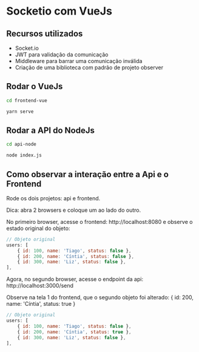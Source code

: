 # Socketio com VueJs

## Recursos utilizados

- Socket.io
- JWT para validação da comunicação
- Middleware para barrar uma comunicação inválida
- Criação de uma biblioteca com padrão de projeto observer

## Rodar o VueJs

```bash
cd frontend-vue

yarn serve
```

## Rodar a API do NodeJs

```bash
cd api-node

node index.js
```

## Como observar a interação entre a Api e o Frontend

Rode os dois projetos: api e frontend.

Dica: abra 2 browsers e coloque um ao lado do outro.

No primeiro browser, acesse o frontend: http://localhost:8080 e observe o estado original do objeto:

```js
// Objeto original
users: [
    { id: 100, name: 'Tiago', status: false },
    { id: 200, name: 'Cíntia', status: false },
    { id: 300, name: 'Liz', status: false },
],
```

Agora, no segundo browser, acesse o endpoint da api: http://localhost:3000/send

Observe na tela 1 do frontend, que o segundo objeto foi alterado: { id: 200, name: 'Cíntia', status: true }

```js
// Objeto original
users: [
    { id: 100, name: 'Tiago', status: false },
    { id: 200, name: 'Cíntia', status: true },
    { id: 300, name: 'Liz', status: false },
],
```
